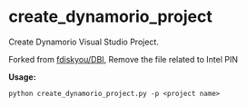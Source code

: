 # create_dynamorio_project
Create Dynamorio Visual Studio Project. 

Forked from [fdiskyou/DBI](https://github.com/fdiskyou/DBI), Remove the file related to Intel PIN



**Usage:**


```shell
python create_dynamorio_project.py -p <project name>
```


